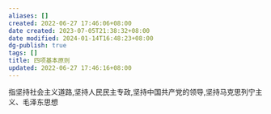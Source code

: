 ```yaml
---
aliases: []
created: 2022-06-27 17:46:06+08:00
date created: 2023-07-05T21:38:32+08:00
date modified: 2024-01-14T16:48:23+08:00
dg-publish: true
tags: []
title: 四项基本原则
updated: 2022-06-27 17:46:16+08:00
---
```


指坚持社会主义道路,坚持人民民主专政,坚持中国共产党的领导,坚持马克思列宁主义、毛泽东思想